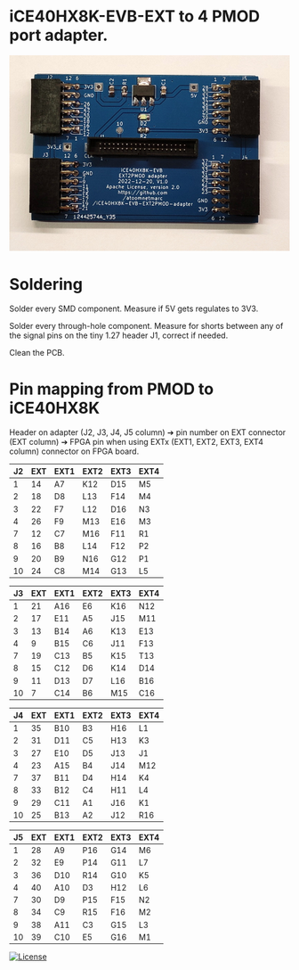 # iCE40HX8K-EVB-EXT to 4 PMOD port adapter.

![](Kicad/iCE40HX8K-EVB%20EXT2PMOD%20adapter.jpg)

# Soldering

Solder every SMD component. Measure if 5V gets regulates to 3V3.

Solder every through-hole component. Measure for shorts between any of the signal pins on the tiny 1.27 header J1, correct if needed.

Clean the PCB.

# Pin mapping from PMOD to iCE40HX8K

Header on adapter (J2, J3, J4, J5 column) ➔ pin number on EXT connector (EXT column) ➔ FPGA pin when using EXTx (EXT1, EXT2, EXT3, EXT4 column) connector on FPGA board.

| J2    | EXT   | EXT1  | EXT2  | EXT3  | EXT4  |
| --    | --    | --    | --    | --    | --    |
| 1     | 14    | A7    | K12   | D15   | M5    |
| 2     | 18    | D8    | L13   | F14   | M4    |
| 3     | 22    | F7    | L12   | D16   | N3    |
| 4     | 26    | F9    | M13   | E16   | M3    |
| 7     | 12    | C7    | M16   | F11   | R1    |
| 8     | 16    | B8    | L14   | F12   | P2    |
| 9     | 20    | B9    | N16   | G12   | P1    |
| 10    | 24    | C8    | M14   | G13   | L5    |

| J3    | EXT   | EXT1  | EXT2  | EXT3  | EXT4  |
| --    | --    | --    | --    | --    | --    |
| 1     | 21    | A16   | E6    | K16   | N12   |
| 2     | 17    | E11   | A5    | J15   | M11   |
| 3     | 13    | B14   | A6    | K13   | E13   |
| 4     | 9     | B15   | C6    | J11   | F13   |
| 7     | 19    | C13   | B5    | K15   | T13   |
| 8     | 15    | C12   | D6    | K14   | D14   |
| 9     | 11    | D13   | D7    | L16   | B16   |
| 10    | 7     | C14   | B6    | M15   | C16   |

| J4    | EXT   | EXT1  | EXT2  | EXT3  | EXT4  |
| --    | --    | --    | --    | --    | --    |
| 1     | 35    | B10   | B3    | H16   | L1    |
| 2     | 31    | D11   | C5    | H13   | K3    |
| 3     | 27    | E10   | D5    | J13   | J1    |
| 4     | 23    | A15   | B4    | J14   | M12   |
| 7     | 37    | B11   | D4    | H14   | K4    |
| 8     | 33    | B12   | C4    | H11   | L4    |
| 9     | 29    | C11   | A1    | J16   | K1    |
| 10    | 25    | B13   | A2    | J12   | R16   |

| J5    | EXT   | EXT1  | EXT2  | EXT3  | EXT4  |
| --    | --    | --    | --    | --    | --    |
| 1     | 28    | A9    | P16   | G14   | M6    |
| 2     | 32    | E9    | P14   | G11   | L7    |
| 3     | 36    | D10   | R14   | G10   | K5    |
| 4     | 40    | A10   | D3    | H12   | L6    |
| 7     | 30    | D9    | P15   | F15   | N2    |
| 8     | 34    | C9    | R15   | F16   | M2    |
| 9     | 38    | A11   | C3    | G15   | L3    |
| 10    | 39    | C10   | E5    | G16   | M1    |

[![License](https://img.shields.io/badge/License-Apache%202.0-blue.svg)](https://opensource.org/licenses/Apache-2.0)
